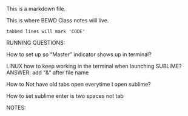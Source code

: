 This is a markdown file.

This is where BEWD Class notes will live.

	tabbed lines will mark 'CODE'

RUNNING QUESTIONS:

How to set up so “Master” indicator shows up in terminal?

LINUX how to keep working in the terminal when launching SUBLIME?
	ANSWER: add "&" after file name

How to Not have old tabs open everytime I open sublime?

How to set sublime enter is two spaces not tab

NOTES: